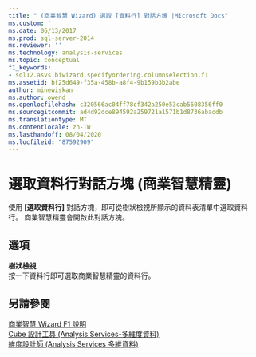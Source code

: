 ```yaml
---
title: " (商業智慧 Wizard) 選取 [資料行] 對話方塊 |Microsoft Docs"
ms.custom: ''
ms.date: 06/13/2017
ms.prod: sql-server-2014
ms.reviewer: ''
ms.technology: analysis-services
ms.topic: conceptual
f1_keywords:
- sql12.asvs.biwizard.specifyordering.columnselection.f1
ms.assetid: bf25d649-f35a-458b-a8f4-9b159b3b2abe
author: minewiskan
ms.author: owend
ms.openlocfilehash: c320566ac04ff78cf342a250e53cab5608356ff0
ms.sourcegitcommit: ad4d92dce894592a259721a1571b1d8736abacdb
ms.translationtype: MT
ms.contentlocale: zh-TW
ms.lasthandoff: 08/04/2020
ms.locfileid: "87592909"
---
```

# <a name="select-a-column-dialog-box-business-intelligence-wizard"></a>選取資料行對話方塊 (商業智慧精靈)
  使用 **[選取資料行]** 對話方塊，即可從樹狀檢視所顯示的資料表清單中選取資料行。 商業智慧精靈會開啟此對話方塊。  
  
## <a name="options"></a>選項  
 **樹狀檢視**  
 按一下資料行即可選取商業智慧精靈的資料行。  
  
## <a name="see-also"></a>另請參閱  
 [商業智慧 Wizard F1 說明](business-intelligence-wizard-f1-help.md)   
 [Cube 設計工具 &#40;Analysis Services-多維度資料&#41;](cube-designer-analysis-services-multidimensional-data.md)   
 [維度設計師 &#40;Analysis Services 多維資料&#41;](dimension-designer-analysis-services-multidimensional-data.md)  
  
  
